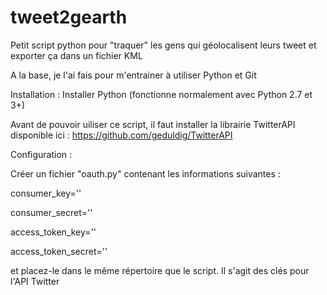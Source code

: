 tweet2gearth
============

Petit script python pour "traquer"  les gens qui géolocalisent leurs tweet et exporter ça dans un fichier KML

A la base, je l'ai fais pour m'entrainer à utiliser Python et Git 

Installation :
Installer Python (fonctionne normalement avec Python 2.7 et 3+)

Avant de pouvoir uiliser ce script, il faut installer la librairie TwitterAPI disponible ici : https://github.com/geduldig/TwitterAPI


Configuration :

Créer un fichier "oauth.py" contenant les informations suivantes : 

consumer_key='' 

consumer_secret='' 

access_token_key='' 

access_token_secret=''


et placez-le dans le même répertoire que le script. Il s'agit des clés pour l'API Twitter


